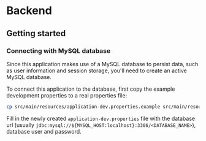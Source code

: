 # Backend

## Getting started

### Connecting with MySQL database

Since this application makes use of a MySQL database to persist data, such as user information and session storage, you'll need to create an active MySQL database.

To connect this application to the database, first copy the example development properties to a real properties file:

```bash
cp src/main/resources/application-dev.properties.example src/main/resources/application-dev.properties
```

Fill in the newly created `application-dev.properties` file with the database url (usually `jdbc:mysql://${MYSQL_HOST:localhost}:3306/<DATABASE_NAME>`), database user and password.
